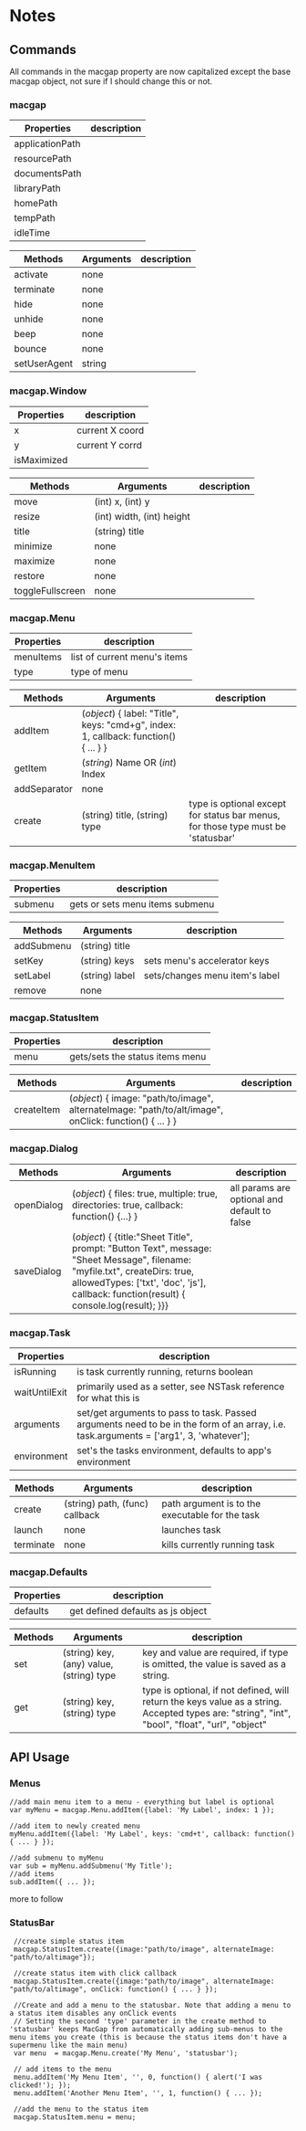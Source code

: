 

# Notes



## Commands

All commands in the macgap property are now capitalized except the base macgap object, not sure if I should change this or not.


### macgap

Properties | description
---------- | -----------
applicationPath |
resourcePath |
documentsPath |
libraryPath |
homePath |
tempPath |
idleTime |



Methods  | Arguments | description
-------- | --------- | ------------
activate | none |
terminate | none |
hide | none |
unhide | none |
beep | none |
bounce | none |
setUserAgent | string |


### macgap.Window

Properties | description
---------- | -----------
x | current X coord
y | current Y corrd
isMaximized | 


Methods  | Arguments | description
-------- | --------- | ------------
move | (int) x, (int) y |
resize | (int) width, (int) height |
title | (string) title |
minimize | none |
maximize | none |
restore  | none |
toggleFullscreen | none |


### macgap.Menu

Properties | description
---------- | -----------
menuItems | list of current menu's items
type | type of menu


Methods  | Arguments | description
-------- | --------- | ------------
addItem | (*object*) { label: "Title", keys: "cmd+g", index: 1, callback: function() { ... } } |
getItem | (*string*) Name OR (*int*) Index | 
addSeparator | none |
create | (string) title, (string) type | type is optional except for status bar menus, for those type must be 'statusbar'   



### macgap.MenuItem

Properties | description
---------- | -----------
submenu | gets or sets menu items submenu



Methods  | Arguments | description
-------- | --------- | ------------
addSubmenu | (string) title | 
setKey | (string) keys | sets menu's accelerator keys
setLabel | (string) label | sets/changes menu item's label
remove | none |




### macgap.StatusItem

Properties | description
---------- | -----------
menu | gets/sets the status items menu


Methods  | Arguments | description
-------- | --------- | ------------
createItem | (*object*) { image: "path/to/image", alternateImage: "path/to/alt/image", onClick: function() { ... } } |




### macgap.Dialog

Methods  | Arguments | description
-------- | --------- | ------------
openDialog | (*object*) { files: true, multiple: true, directories: true, callback: function() {...} } | all params are optional and default to false
saveDialog | (*object*) { {title:"Sheet Title", prompt: "Button Text", message: "Sheet Message", filename: "myfile.txt", createDirs: true, allowedTypes: ['txt', 'doc', 'js'], callback: function(result) { console.log(result); }}} |

### macgap.Task

Properties | description
---------- | -----------
isRunning | is task currently running, returns boolean
waitUntilExit | primarily used as a setter, see NSTask reference for what this is
arguments | set/get arguments to pass to task. Passed arguments need to be in the form of an array, i.e. task.arguments = ['arg1', 3, 'whatever'];
environment | set's the tasks environment, defaults to app's environment


Methods  | Arguments | description
-------- | --------- | ------------
create | (string) path, (func) callback | path argument is to the executable for the task
launch | none | launches task
terminate | none | kills currently running task



### macgap.Defaults

Properties | description
---------- | -----------
defaults | get defined defaults as js object

Methods  | Arguments | description
-------- | --------- | ------------
set | (string) key, (any) value, (string) type | key and value are required, if type is omitted, the value is saved as a string.
get | (string) key, (string) type | type is optional, if not defined, will return the keys value as a string. Accepted types are: "string", "int", "bool", "float", "url", "object"



## API Usage


### Menus
	//add main menu item to a menu - everything but label is optional
	var myMenu = macgap.Menu.addItem({label: 'My Label', index: 1 });

	//add item to newly created menu
	myMenu.addItem({label: 'My Label', keys: 'cmd+t', callback: function() { ... } });

	//add submenu to myMenu
	var sub = myMenu.addSubmenu('My Title');
    //add items
    sub.addItem({ ... });

    
more to follow
	

### StatusBar

	 //create simple status item
     macgap.StatusItem.create({image:"path/to/image", alternateImage: "path/to/altimage"});
     
     //create status item with click callback
     macgap.StatusItem.create({image:"path/to/image", alternateImage: "path/to/altimage", onClick: function() { ... } });

	 //Create and add a menu to the statusbar. Note that adding a menu to a status item disables any onClick events
	 // Setting the second 'type' parameter in the create method to 'statusbar' keeps MacGap from automatically adding sub-menus to the menu items you create (this is because the status items don't have a supermenu like the main menu)
	 var menu  = macgap.Menu.create('My Menu', 'statusbar'); 

	 // add items to the menu
	 menu.addItem('My Menu Item', '', 0, function() { alert('I was clicked!'); });
	 menu.addItem('Another Menu Item', '', 1, function() { ... });

	 //add the menu to the status item
	 macgap.StatusItem.menu = menu;


